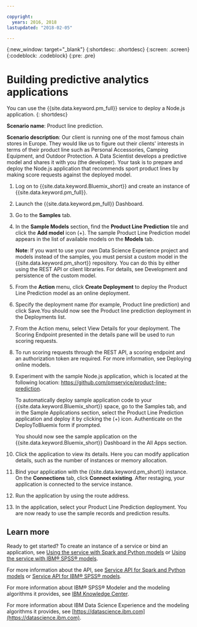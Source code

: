 ```yaml
---

copyright:
  years: 2016, 2018
lastupdated: "2018-02-05"

---
```


{:new_window: target="_blank"}
{:shortdesc: .shortdesc}
{:screen: .screen}
{:codeblock: .codeblock}
{:pre: .pre}

# Building predictive analytics applications

You can use the {{site.data.keyword.pm_full}} service to deploy a Node.js application.
{: shortdesc}

**Scenario name**: Product line prediction.

**Scenario description**: Our client is running one of the most
famous chain stores in Europe. They would like us to figure out
their clients' interests in terms of their product line such as
Personal Accessories, Camping Equipment, and Outdoor Protection.
A Data Scientist develops a predictive model and shares it with
you (the developer). Your task is to prepare and deploy the
Node.js application that recommends sport product lines by making
score requests against the deployed model.

1. Log on to {{site.data.keyword.Bluemix_short}} and create an instance of {{site.data.keyword.pm_full}}.
2. Launch the {{site.data.keyword.pm_full}} Dashboard.
3. Go to the **Samples** tab.
4. In the **Sample Models** section, find the **Product Line Prediction**
   tile and click the **Add model** icon (+). The
   sample Product Line Prediction model appears in the list of available
   models on the **Models** tab.

   **Note**: If you want to use your own Data Science Experience
   project and models instead of the samples, you must persist a
   custom model in the {{site.data.keyword.pm_short}} repository. You can do
   this by either using the REST API or client libraries. For
   details, see Development and persistence of the custom model.

5. From the **Action** menu, click **Create Deployment** to deploy the
   Product Line Prediction model as an online deployment.
6. Specify the deployment name (for example, Product line
   prediction) and click Save.You should now see the Product line
   prediction deployment in the Deployments list.
7. From the Action menu, select View Details for your deployment.
   The Scoring Endpoint presented in the details pane will be
   used to run scoring requests.
8. To run scoring requests through the REST API, a scoring
   endpoint and an authorization token are required. For more
   information, see Deploying online models.
9. Experiment with the sample Node.js application, which is located at the following location:
   https://github.com/pmservice/product-line-prediction.

   To automatically deploy sample application code to your
   {{site.data.keyword.Bluemix_short}} space, go to the Samples tab, and in the Sample
   Applications section, select the Product Line Prediction
   application and deploy it by clicking the (+) icon.
   Authenticate on the DeployToBluemix form if prompted.

   You should now see the sample application on the {{site.data.keyword.Bluemix_short}}
   Dashboard in the All Apps section.

10. Click the application to view its details. Here you can
    modify application details, such as the number of instances or
    memory allocation.
11. Bind your application with the {{site.data.keyword.pm_short}}
    instance. On the **Connections** tab, click **Connect existing**.
    After restaging, your application is connected to the service
    instance.
12. Run the application by using the route address.
13. In the application, select your Product Line Prediction
    deployment. You are now ready to use the sample records and
    prediction results.
    
## Learn more

Ready to get started? To create an instance of a service or bind
an application, see [Using the service with Spark and Python models](using_pm_service_dsx.html) or
[Using the service with IBM® SPSS® models](using_pm_service.html).

For more information about the API, see [Service API for Spark and Python models](pm_service_api_spark.html) or [Service
API for IBM® SPSS® models](pm_service_api_spss.html).

For more information about IBM® SPSS® Modeler and the modeling algorithms it
provides, see [IBM Knowledge Center](https://www.ibm.com/support/knowledgecenter/SS3RA7).

For more information about IBM Data Science Experience and the modeling
algorithms it provides, see [https://datascience.ibm.com](https://datascience.ibm.com).